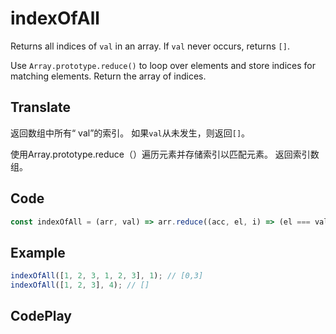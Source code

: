 # indexOfAll

Returns all indices of `val` in an array.
If `val` never occurs, returns `[]`.

Use `Array.prototype.reduce()` to loop over elements and store indices for matching elements.
Return the array of indices.

## Translate

返回数组中所有“ val”的索引。
如果`val`从未发生，则返回`[]`。

使用Array.prototype.reduce（）遍历元素并存储索引以匹配元素。
返回索引数组。

## Code

```js
const indexOfAll = (arr, val) => arr.reduce((acc, el, i) => (el === val ? [...acc, i] : acc), []);
```

## Example

```js
indexOfAll([1, 2, 3, 1, 2, 3], 1); // [0,3]
indexOfAll([1, 2, 3], 4); // []
```

## CodePlay

<template>
  <code-play codeplay-id="" />
</template>

